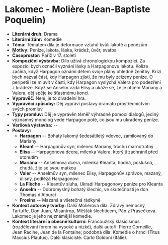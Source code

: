 # Lakomec - Molière (Jean-Baptiste Poquelin)
- **Literární druh:** Drama
- **Literární žánr:** Komedie
- **Téma:** Tématem díla je deformace vztahů kvůli lakotě a penězům
- **Motivy:** Peníze, lakota, láska, krádež, úvěr, svatba
- **Časoprostor:** Paříž v 17. století
- **Kompoziční výstavba:** Dílo užívá chronologickou kompozici. Za expozici bych označil vyznání lásky a Harpagonovu lakotu. Kolize začíná, když Harpagon oznámí dětem svoje plány ohledně ženitby. Krizí bych nazval část, kdy Harpagon zjistí, že mu byly zcizeny peníze. O peripetii lze mluvit v části, kdy Harpagon vyslýchá Valera pro podezření z krádeže. Když se Anselm vzdá Elisy a ukáže se, že je otcem Mariany a Valera, děj spěje ke šťastnému konci.
- **Vypravěč:** Není, je to divadelní hra.
- **Vyprávěcí způsoby:** Děj vypráví postavy dramatu prostřednictvím svých promluv
- **Typy promluv:** Děj je vyprávěn téměř výhradně pomocí dialogů, jediný významný monolog vede Harpagon poté, co jsou mu ukradeny peníze.
- **Veršová výstavba:** --
- **Postavy:**
  - **Harpagon** -- Bohatý lakomý šedesátiletý vdovec, zamilovaný do Mariany
  - **Kleant** -- Harpagonův syn, milenec Mariany, trochu marnotratný
  - **Elisa** -- Harpagonova dcera, milenka Valera, který ji zachránil před utonutím
  - **Mariana** -- Anselmova dcera, milenka Kleanta, hodná, poslušná, chudá, žije se svou matkou
  - **Valer** -- Anselmův syn, milenec Elisy, Harpagonův správce, mazaný, úlisný, podlézá Harpagonovi
  - **La Flèche** -- Kleantův sluha, Ukradl Harpagonovy peníze pro Kleanta
  - **Anselm** -- Dobromyslný bohatý šlechic, ve skutečnosti je don Thomas d'Alburci
  - **Frosina** -- Mazaná a všetečná rádkyně
- **Kontext autorovy tvorby:** Další Molièrova díla: Zdravý nemocný, Tartuffe, Don Juan, Misantrop, Měšťák šlechticem, Pán z Prasečkova. Lakomec je jeho nejznámější komedie.
- **Kontext literární a obecně kulturní:** Francouzský klasicismus (rozdělování forem na vysoké a nízké), další autoři: Pierre Corneille, Jean Racine, Jean de la Fontaine; podobná díla: Komedie o hrnci (Titus Maccius Plautus). Další klasicisté: Carlo Goldoni (Itálie).
